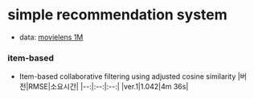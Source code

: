 # simple recommendation system

- data: [movielens 1M](https://grouplens.org/datasets/movielens/1m/)

### item-based

- Item-based collaborative filtering using adjusted cosine similarity
  |버전|RMSE|소요시간|
  |--:|:--:|:--:|
  |ver.1|1.042|4m 36s|
